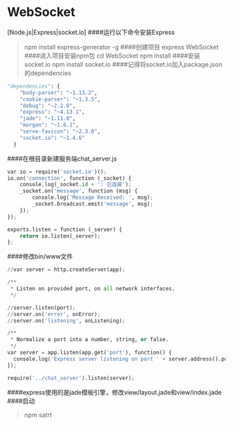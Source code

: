 # WebSocket
[Node.js|Express|socket.io]
####运行以下命令安装Express
>npm install express-generator -g
####创建项目
>express WebSocket
####进入项目安装npm包
>cd WebSocket 
>npm install
####安装 socket.io
>npm install socket.io
####记得将socket.io加入package.json的dependencies
``` python 
"dependencies": {
    "body-parser": "~1.13.2",
    "cookie-parser": "~1.3.5",
    "debug": "~2.2.0",
    "express": "~4.13.1",
    "jade": "~1.11.0",
    "morgan": "~1.6.1",
    "serve-favicon": "~2.3.0",
    "socket.io": "~1.4.6"
  }
```
####在根目录新建服务端chat_server.js
``` python 
var io = require('socket.io')();
io.on('connection', function (_socket) {
    console.log(_socket.id + ': 已连接');
    _socket.on('message', function (msg) {
        console.log('Message Received: ', msg);
        _socket.broadcast.emit('message', msg);
    });
});

exports.listen = function (_server) {
    return io.listen(_server);
};
```
####修改bin/www文件
``` python 
//var server = http.createServer(app);

/**
 * Listen on provided port, on all network interfaces.
 */

//server.listen(port);
//server.on('error', onError);
//server.on('listening', onListening);

/**
 * Normalize a port into a number, string, or false.
 */
var server = app.listen(app.get('port'), function() {
  console.log('Express server listening on port ' + server.address().port);
});

require('../chat_server').listen(server);
```
####express使用的是jade模板引擎，修改view/layout.jade和view/index.jade 
####启动
>npm satrt



